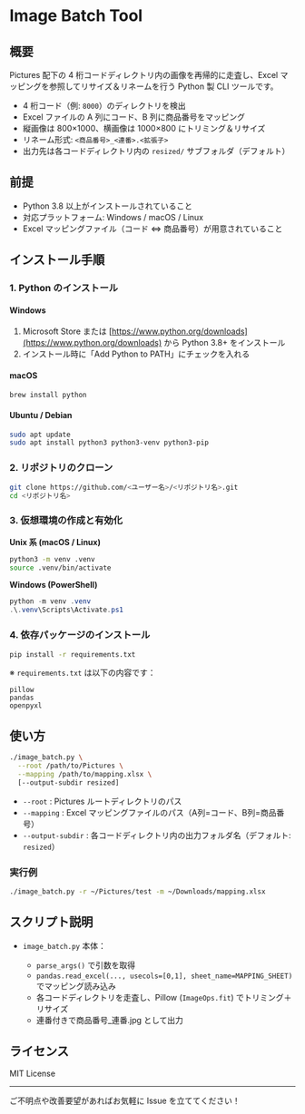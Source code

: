 # Image Batch Tool

## 概要

Pictures 配下の 4 桁コードディレクトリ内の画像を再帰的に走査し、Excel マッピングを参照してリサイズ＆リネームを行う Python 製 CLI ツールです。

* 4 桁コード（例: `8000`）のディレクトリを検出
* Excel ファイルの A 列にコード、B 列に商品番号をマッピング
* 縦画像は 800×1000、横画像は 1000×800 にトリミング＆リサイズ
* リネーム形式: `<商品番号>_<連番>.<拡張子>`
* 出力先は各コードディレクトリ内の `resized/` サブフォルダ（デフォルト）

## 前提

* Python 3.8 以上がインストールされていること
* 対応プラットフォーム: Windows / macOS / Linux
* Excel マッピングファイル（コード ⇔ 商品番号）が用意されていること

## インストール手順

### 1. Python のインストール

#### Windows

1. Microsoft Store または [https://www.python.org/downloads](https://www.python.org/downloads) から Python 3.8+ をインストール
2. インストール時に「Add Python to PATH」にチェックを入れる

#### macOS

```bash
brew install python
```

#### Ubuntu / Debian

```bash
sudo apt update
sudo apt install python3 python3-venv python3-pip
```

### 2. リポジトリのクローン

```bash
git clone https://github.com/<ユーザー名>/<リポジトリ名>.git
cd <リポジトリ名>
```

### 3. 仮想環境の作成と有効化

**Unix 系 (macOS / Linux)**

```bash
python3 -m venv .venv
source .venv/bin/activate
```

**Windows (PowerShell)**

```powershell
python -m venv .venv
.\.venv\Scripts\Activate.ps1
```

### 4. 依存パッケージのインストール

```bash
pip install -r requirements.txt
```

※ `requirements.txt` は以下の内容です：

```
pillow
pandas
openpyxl
```

## 使い方

```bash
./image_batch.py \
  --root /path/to/Pictures \
  --mapping /path/to/mapping.xlsx \
  [--output-subdir resized]
```

* `--root`           : Pictures ルートディレクトリのパス
* `--mapping`        : Excel マッピングファイルのパス（A列=コード、B列=商品番号）
* `--output-subdir`  : 各コードディレクトリ内の出力フォルダ名（デフォルト: `resized`）

### 実行例

```bash
./image_batch.py -r ~/Pictures/test -m ~/Downloads/mapping.xlsx
```

## スクリプト説明

* `image_batch.py` 本体：

  * `parse_args()` で引数を取得
  * `pandas.read_excel(..., usecols=[0,1], sheet_name=MAPPING_SHEET)` でマッピング読み込み
  * 各コードディレクトリを走査し、Pillow (`ImageOps.fit`) でトリミング＋リサイズ
  * 連番付きで商品番号\_連番.jpg として出力

## ライセンス

MIT License

---

ご不明点や改善要望があればお気軽に Issue を立ててください！
